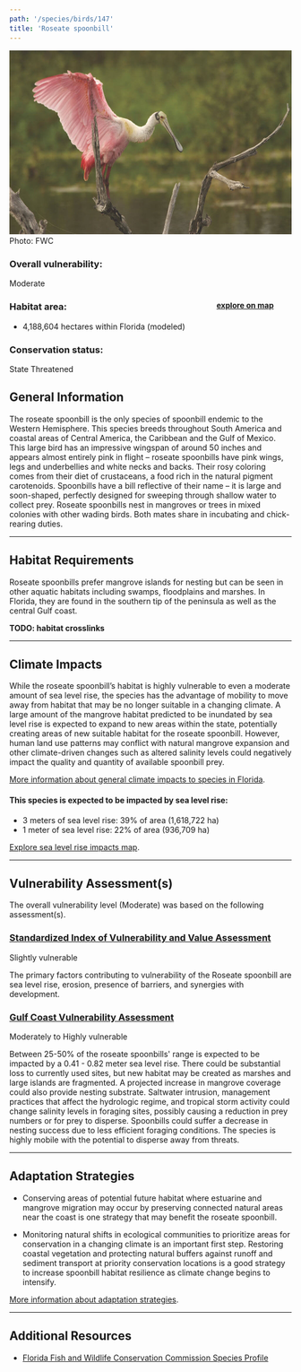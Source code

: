 ```yaml
---
path: '/species/birds/147'
title: 'Roseate spoonbill'
---
```


<content-header icon="waterbirds" title="Roseate spoonbill" subtitle="Platalea ajaja">
</content-header>

<div id="TopSection">

<div class="header-photo"><img src="147.jpg" alt="Photo for 147"/>
<figcaption>Photo: FWC</figcaption></div>

<div>

### Overall vulnerability:

<div class="vulnerability vulnerability-moderate">Moderate</div>

<h3>Habitat area: 
<a href="/species/birds/147/map" style="float:right;font-size:smaller;margin-right: 2rem;">
<fa-icon name="map"></fa-icon>
explore on map
</a>
</h3>

-   4,188,604 hectares within Florida (modeled)


### Conservation status:

State Threatened

</div>
</div>

## General Information

The roseate spoonbill is the only species of spoonbill endemic to the Western Hemisphere.  This species breeds throughout South America and coastal areas of Central America, the Caribbean and the Gulf of Mexico.  This large bird has an impressive wingspan of around 50 inches and appears almost entirely pink in flight – roseate spoonbills have pink wings, legs and underbellies and white necks and backs.  Their rosy coloring comes from their diet of crustaceans, a food rich in the natural pigment carotenoids.  Spoonbills have a bill reflective of their name – it is large and soon-shaped, perfectly designed for sweeping through shallow water to collect prey.  Roseate spoonbills nest in mangroves or trees in mixed colonies with other wading birds.  Both mates share in incubating and chick-rearing duties.

<hr />

## Habitat Requirements

Roseate spoonbills prefer mangrove islands for nesting but can be seen in other aquatic habitats including swamps, floodplains and marshes.  In Florida, they are found in the southern tip of the peninsula as well as the central Gulf coast.

**TODO: habitat crosslinks**

<hr />

## Climate Impacts

While the roseate spoonbill’s habitat is highly vulnerable to even a moderate amount of sea level rise, the species has the advantage of mobility to move away from habitat that may be no longer suitable in a changing climate.  A large amount of the mangrove habitat predicted to be inundated by sea level rise is expected to expand to new areas within the state, potentially creating areas of new suitable habitat for the roseate spoonbill.  However, human land use patterns may conflict with natural mangrove expansion and other climate-driven changes such as altered salinity levels could negatively impact the quality and quantity of available spoonbill prey.

[More information about general climate impacts to species in Florida](/impacts/species).


#### This species is expected to be impacted by sea level rise:

- 3 meters of sea level rise: 39% of area (1,618,722 ha)
- 1 meter of sea level rise: 22% of area (936,709 ha)

[Explore sea level rise impacts map](/species/birds/147/map).


<hr />

## Vulnerability Assessment(s)

The overall vulnerability level (Moderate) was based on the following assessment(s).
#### 
<div class="vulnerability-header">
<h3><a href="/impacts/vulnerability/sivva/species">Standardized Index of Vulnerability and Value Assessment</a></h3>
<div class="vulnerability vulnerability-slight">Slightly vulnerable</div>
</div> 

The primary factors contributing to vulnerability of the Roseate spoonbill are sea level rise, erosion, presence of barriers, and synergies with development.

#### 
<div class="vulnerability-header">
<h3><a href="/impacts/vulnerability/gcva">Gulf Coast Vulnerability Assessment</a></h3>
<div class="vulnerability vulnerability-high">Moderately to Highly vulnerable</div>
</div> 

Between 25-50% of the roseate spoonbills' range is expected to be impacted by a 0.41 - 0.82 meter sea level rise. There could be substantial loss to currently used sites, but new habitat may be created as marshes and large islands are fragmented.  A projected increase in mangrove coverage could also provide nesting substrate.  Saltwater intrusion, management practices that affect the hydrologic regime, and tropical storm activity could change salinity levels in foraging sites, possibly causing a reduction in prey numbers or for prey to disperse.  Spoonbills could suffer a decrease in nesting success due to less efficient foraging conditions.  The species is highly mobile with the potential to disperse away from threats.


<hr />

## Adaptation Strategies

- Conserving areas of potential future habitat where estuarine and mangrove migration may occur by preserving connected natural areas near the coast is one strategy that may benefit the roseate spoonbill.

- Monitoring natural shifts in ecological communities to prioritize areas for conservation in a changing climate is an important first step.  Restoring coastal vegetation and protecting natural buffers against runoff and sediment transport at priority conservation locations is a good strategy to increase spoonbill habitat resilience as climate change begins to intensify.

[More information about adaptation strategies](/strategies).

<hr />


## Additional Resources

- [Florida Fish and Wildlife Conservation Commission Species Profile](https://myfwc.com/wildlifehabitats/profiles/birds/waterbirds/roseate-spoonbill/)
